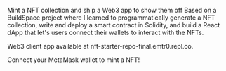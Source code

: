 Mint a NFT collection and ship a Web3 app to show them off
Based on a BuildSpace project where I learned to programmatically generate a NFT collection, write and deploy a smart contract in Solidity, and build a React dApp that let's users connect their wallets to interact with the NFTs.

Web3 client app available at nft-starter-repo-final.emtr0.repl.co.

Connect your MetaMask wallet to mint a NFT!
